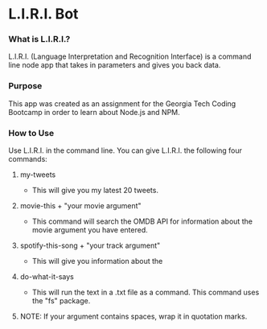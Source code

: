 # L.I.R.I. Bot

### What is L.I.R.I.?

L.I.R.I. (Language Interpretation and Recognition Interface) is a command line node app that takes in parameters and gives you back data.

### Purpose

This app was created as an assignment for the Georgia Tech Coding Bootcamp in order to learn about Node.js and NPM.

### How to Use

Use L.I.R.I. in the command line. You can give L.I.R.I. the following four commands:

1. my-tweets
	* This will give you my latest 20 tweets.
2. movie-this + "your movie argument"
	* This command will search the OMDB API for information about the movie argument you have entered. 
3. spotify-this-song + "your track argument"
	* This will give you information about the 
4. do-what-it-says
	* This will run the text in a .txt file as a command. This command uses the "fs" package.

5. NOTE: If your argument contains spaces, wrap it in quotation marks.